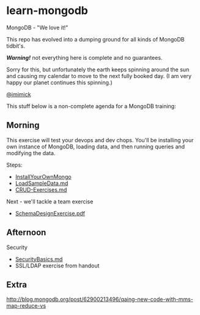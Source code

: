 # learn-mongodb

MongoDB - "We love it!"

This repo has evolved into a dumping ground for all kinds of MongoDB tidbit's.

**_Warning!_** not everything here is complete and no guarantees.

Sorry for this, but unfortunately the earth keeps spinning around the sun and causing my
calendar to move to the next fully booked day. (I am very happy our planet continues this spinning.)

[@jmimick](https://twitter.com/jmimick)


This stuff below is a non-complete agenda for a MongoDB training:

Morning
-
This exercise will test your devops and dev chops. You'll be installing your own
instance of MongoDB, loading data, and then running queries and modifying the data.

Steps:

* [InstallYourOwnMongo](InstallYourOwnMongo.md)
* [LoadSampleData.md](LoadSampleData.md)
* [CRUD-Exercises.md](CRUD-Exercises.md)

Next - we'll tackle a team exercise

* [SchemaDesignExercise.pdf](SchemaDesignExercise.pdf)

Afternoon
-

Security
* [SecurityBasics.md](SecurityBasics.md)
* SSL/LDAP exercise from handout


Extra
-

http://blog.mongodb.org/post/62900213496/qaing-new-code-with-mms-map-reduce-vs
